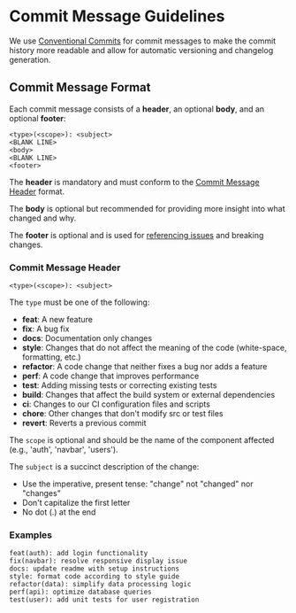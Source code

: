 # Commit Message Guidelines

We use [Conventional Commits](https://www.conventionalcommits.org/) for commit messages to make the commit history more readable and allow for automatic versioning and changelog generation.

## Commit Message Format

Each commit message consists of a **header**, an optional **body**, and an optional **footer**:

```
<type>(<scope>): <subject>
<BLANK LINE>
<body>
<BLANK LINE>
<footer>
```

The **header** is mandatory and must conform to the [Commit Message Header](#commit-message-header) format.

The **body** is optional but recommended for providing more insight into what changed and why.

The **footer** is optional and is used for [referencing issues](https://help.github.com/articles/closing-issues-using-keywords/) and breaking changes.

### Commit Message Header

```
<type>(<scope>): <subject>
```

The `type` must be one of the following:

- **feat**: A new feature
- **fix**: A bug fix
- **docs**: Documentation only changes
- **style**: Changes that do not affect the meaning of the code (white-space, formatting, etc.)
- **refactor**: A code change that neither fixes a bug nor adds a feature
- **perf**: A code change that improves performance
- **test**: Adding missing tests or correcting existing tests
- **build**: Changes that affect the build system or external dependencies
- **ci**: Changes to our CI configuration files and scripts
- **chore**: Other changes that don't modify src or test files
- **revert**: Reverts a previous commit

The `scope` is optional and should be the name of the component affected (e.g., 'auth', 'navbar', 'users').

The `subject` is a succinct description of the change:

- Use the imperative, present tense: "change" not "changed" nor "changes"
- Don't capitalize the first letter
- No dot (.) at the end

### Examples

```
feat(auth): add login functionality
fix(navbar): resolve responsive display issue
docs: update readme with setup instructions
style: format code according to style guide
refactor(data): simplify data processing logic
perf(api): optimize database queries
test(user): add unit tests for user registration
```
